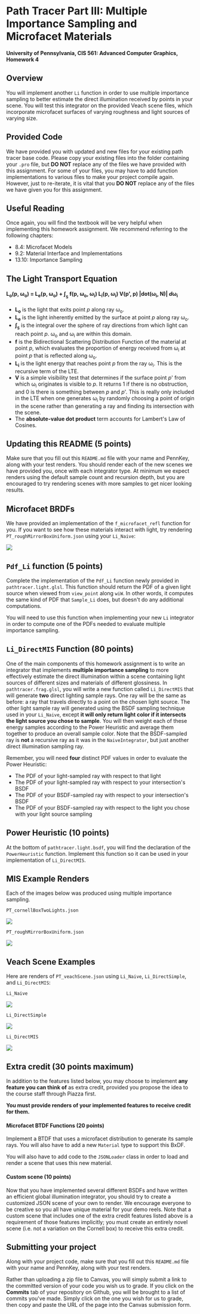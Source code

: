 Path Tracer Part III: Multiple Importance Sampling and Microfacet Materials
======================

**University of Pennsylvania, CIS 561: Advanced Computer Graphics, Homework 4**

Overview
------------
You will implement another `Li` function in order to use multiple importance
sampling to better estimate the direct illumination received by points in your scene.
You will test this integrator on the provided Veach scene files, which incorporate
microfacet surfaces of varying roughness and light sources of varying size.

Provided Code
-------
We have provided you with updated and new files for your existing path tracer
base code. Please copy your existing files into the folder containing your `.pro` file,
but __DO NOT__ replace any of the files we have provided with this assignment.
For some of your files, you may have to add function implementations to
various files to make your project compile again. However, just to re-iterate,
it is vital that you __DO NOT__ replace any of the files we have given you
for this assignment.

Useful Reading
---------
Once again, you will find the textbook will be very helpful when implementing
this homework assignment. We recommend referring to the following chapters:
* 8.4: Microfacet Models
* 9.2: Material Interface and Implementations
* 13.10: Importance Sampling

The Light Transport Equation
--------------
#### L<sub>o</sub>(p, &#969;<sub>o</sub>) = L<sub>e</sub>(p, &#969;<sub>o</sub>) + &#8747;<sub><sub>S</sub></sub> f(p, &#969;<sub>o</sub>, &#969;<sub>i</sub>) L<sub>i</sub>(p, &#969;<sub>i</sub>) V(p', p) |dot(&#969;<sub>i</sub>, N)| _d_&#969;<sub>i</sub>

* __L<sub>o</sub>__ is the light that exits point _p_ along ray &#969;<sub>o</sub>.
* __L<sub>e</sub>__ is the light inherently emitted by the surface at point _p_
along ray &#969;<sub>o</sub>.
* __&#8747;<sub><sub>S</sub></sub>__ is the integral over the sphere of ray
directions from which light can reach point _p_. &#969;<sub>o</sub> and
&#969;<sub>i</sub> are within this domain.
* __f__ is the Bidirectional Scattering Distribution Function of the material at
point _p_, which evaluates the proportion of energy received from
&#969;<sub>i</sub> at point _p_ that is reflected along &#969;<sub>o</sub>.
* __L<sub>i</sub>__ is the light energy that reaches point _p_ from the ray
&#969;<sub>i</sub>. This is the recursive term of the LTE.
* __V__ is a simple visibility test that determines if the surface point _p_' from
which &#969;<sub>i</sub> originates is visible to _p_. It returns 1 if there is
no obstruction, and 0 is there is something between _p_ and _p_'. This is really
only included in the LTE when one generates &#969;<sub>i</sub> by randomly
choosing a point of origin in the scene rather than generating a ray and finding
its intersection with the scene.
* The __absolute-value dot product__ term accounts for Lambert's Law of Cosines.

Updating this README (5 points)
-------------
Make sure that you fill out this `README.md` file with your name and PennKey,
along with your test renders. You should render each of the new scenes we have
provided you, once with each integrator type. At minimum we expect renders using
the default sample count and recursion depth, but you are encouraged to try
rendering scenes with more samples to get nicer looking results.

Microfacet BRDFs 
-------------
We have provided an implementation of the `f_microfacet_refl` function for you. If you want
to see how these materials interact with light, try rendering
`PT_roughMirrorBoxUniform.json` using your `Li_Naive`:

![](roughMirror_naive.png)

`Pdf_Li` function (5 points)
---------
Complete the implementation of the `Pdf_Li` function newly provided in `pathtracer.light.glsl`.
This function should return the PDF of a given light source when viewed from `view_point` along
`wiW`. In other words, it computes the same kind of PDF that `Sample_Li` does, but doesn't do any
additional computations.

You will need to use this function when implementing your new `Li` integrator in order to compute
one of the PDFs needed to evaluate multiple importance sampling.

`Li_DirectMIS` Function (80 points)
-----------
One of the main components of this homework assignment is to write an integrator
that implements __multiple importance sampling__ to more effectively estimate
the direct illumination within a scene containing light sources of different
sizes and materials of different glossiness. In `pathtracer.frag.glsl`,
you will write a new function called `Li_DirectMIS` that will generate __two__
direct lighting sample rays. One ray will be the
same as before: a ray that travels directly to a point on the chosen light
source. The other light sample ray will generated using the BSDF sampling
technique used in your `Li_Naive`, except __it will only return light color
if it intersects the light source you chose to sample__. You will then weight each
of these energy samples according to the Power Heuristic and average them
together to produce an overall sample color. Note that the BSDF-sampled ray is
__not__ a recursive ray as it was in the `NaiveIntegrator`, but just another
direct illumination sampling ray.

Remember, you will need __four__ distinct PDF values in order to evaluate the
Power Heuristic:
- The PDF of your light-sampled ray with respect to that light
- The PDF of your light-sampled ray with respect to your intersection's BSDF
- The PDF of your BSDF-sampled ray with respect to your intersection's BSDF
- The PDF of your BSDF-sampled ray with respect to the light you chose with your
light source sampling

Power Heuristic (10 points)
----------
At the bottom of `pathtracer.light.bsdf`, you will find the declaration of
the `PowerHeuristic` function. Implement this function so it can be used in
your implementation of `Li_DirectMIS`.

MIS Example Renders
--------
Each of the images below was produced using multiple importance sampling.

`PT_cornellBoxTwoLights.json`

![](cornellBoxTwoLightsMIS.png)

`PT_roughMirrorBoxUniform.json`

![](roughMirror_MIS.png)

Veach Scene Examples
------
Here are renders of `PT_veachScene.json` using `Li_Naive`, `Li_DirectSimple`, and `Li_DirectMIS`:

`Li_Naive`

![](veach_naive.png)

`Li_DirectSimple`

![](veach_direct.png)

`Li_DirectMIS`

![](veach_mis.png)

Extra credit (30 points maximum)
-----------
In addition to the features listed below, you may choose to implement __any
feature you can think of__ as extra credit, provided you propose the idea to the
course staff through Piazza first.

__You must provide renders of your implemented features to receive credit for
them.__

#### Microfacet BTDF Functions (20 points)
Implement a BTDF that uses a microfacet distribution to generate its sample
rays. You will also have to add a new `Material` type to support this BxDF.

You will also have to
add code to the `JSONLoader` class in order to load and render a scene that uses
this new material.

#### Custom scene (10 points)
Now that you have implemented several different BSDFs and have written an
efficient global illumination integrator, you should try to create a customized
JSON scene of your own to render. We encourage everyone to be creative so you
all have unique material for your demo reels. Note that a custom scene that
includes one of the extra credit features listed above is a requirement of
those features implicitly; you must create an entirely novel scene (i.e. not
a variation on the Cornell box) to receive this extra credit.

Submitting your project
--------------
Along with your project code, make sure that you fill out this `README.md` file
with your name and PennKey, along with your test renders.

Rather than uploading a zip file to Canvas, you will simply submit a link to
the committed version of your code you wish us to grade. If you click on the
__Commits__ tab of your repository on Github, you will be brought to a list of
commits you've made. Simply click on the one you wish for us to grade, then copy
and paste the URL of the page into the Canvas submission form.
